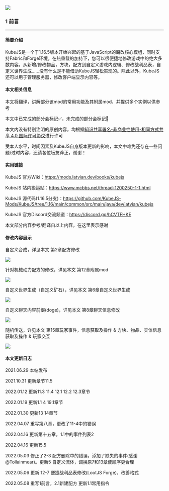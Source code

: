 ![](https://m1.miaomc.cn/uploads/20220507_7fc6e1d8f48a4.png)

### 1 前言

------

#### 简要介绍

KubeJS是一个于1.16.5版本开始兴起的基于JavaScript的魔改核心模组，同时支持Fabric和Forge环境。在热重载的加持下，您可以很便捷地修改游戏中的绝大多数内容。从新增/修改物品，方块，配方到自定义游戏内逻辑、修改战利品表，自定义世界生成......没有什么是不能借助KubeJS轻松实现的。除此以外，KubeJS还可以用于管理服务器，修改客户端显示内容等。

#### 本文相关信息

本文将翻译，讲解部分该mod的常用功能及其附属mod，并提供多个实例以供参考

本文中已完成的部分会标记✅，未完成的部分会标记🚧

本文内没有特别注明的原创内容，均根据[知识共享署名-非商业性使用-相同方式共享 4.0 国际许可协议](https://www.mcbbs.net/plugin.php?id=link_redirect&target=https%3A%2F%2Fcreativecommons.org%2Flicenses%2Fby-nc-sa%2F4.0%2F)进行许可

受本人水平，时间因素及KubeJS自身版本更新的影响，本文中难免还存在一些问题/过时内容，还请各位坛友斧正，谢谢！

#### 实用链接

KubeJS 官方Wiki：https://mods.latvian.dev/books/kubejs

KubeJS 站内搬运贴：https://www.mcbbs.net/thread-1200250-1-1.html

KubeJS 源代码(1.16.5分支)：https://github.com/KubeJS-Mods/KubeJS/tree/1.16/main/common/src/main/java/dev/latvian/kubejs

KubeJS 官方Discord交流频道：https://discord.gg/hCVTFHKE

本文部分内容参考/翻译自以上内容，在这里表示感谢

#### 修改内容展示

自定义合成，详见本文 第2章配方修改

![](https://attachment.mcbbs.net/data/myattachment/forum/202106/22/162619ota7nntemeabba11.png)



针对机械动力配方的修改，详见本文 第12章附属mod

![](https://attachment.mcbbs.net/data/myattachment/forum/202201/12/195245qui3wu3gqrbiqgir.png)

自定义世界生成（自定义矿石），详见本文 第6章自定义世界生成

![](https://attachment.mcbbs.net/data/myattachment/forum/202106/29/093131fr8q0dw8dpv9893d.png)



自定义聊天内容前缀(doge)，详见本文 第8章聊天信息修改

![](https://m1.miaomc.cn/uploads/20220407_b9de677546c5d.png)

随机传送，详见本文 第15章玩家事件，信息获取及操作 & 方块、物品、实体信息获取及操作 & 玩家交互

![](https://m1.miaomc.cn/uploads/20220408_c412408992599.gif)

#### 本文更新日志

2021.06.29 本帖发布

2021.10.31 更新章节11.5

2022.01.12 更新11.3 11.4 12.1 12.2 12.3章节

2022.01.19 更新1.1 4 19.1章节

2022.01.30 更新13 14章节

2022.04.07 重写第八章，更改了11-4中的错误

2022.04.16 更新第十五章，1.1中的事件列表2

2022.04.16 更新15.5

2022.05.03 修正了2-3 配方删除中的错误，添加了缺失的事件(感谢@Tollainmear)。更新5 自定义流体，调换原7和13章使顺序更合理

2022.05.06 更新 12-7 便捷战利品表修改(LootJS Forge)，改善格式

2022.05.08 重写1前言，2.1新建配方 更新1.1常用指令
